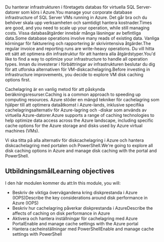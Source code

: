 <span data-ttu-id="e5d89-101">Du hanterar infrastrukturen i företagets databas för virtuella SQL Server-datorer som körs i Azure.</span><span class="sxs-lookup"><span data-stu-id="e5d89-101">You manage your corporate database infrastructure of SQL Server VMs running in Azure.</span></span> <span data-ttu-id="e5d89-102">Det går bra och du behöver skala upp verksamheten och samtidigt hantera kostnader.</span><span class="sxs-lookup"><span data-stu-id="e5d89-102">Times are good, and you need to scale up your operation, while still managing costs.</span></span> <span data-ttu-id="e5d89-103">Vissa databasåtgärder innebär många läsningar av befintliga data.</span><span class="sxs-lookup"><span data-stu-id="e5d89-103">Some database operations involve many reads of existing data.</span></span> <span data-ttu-id="e5d89-104">Vanliga körningar för fakturering och rapportering är skrivintensiva åtgärder.</span><span class="sxs-lookup"><span data-stu-id="e5d89-104">The regular invoice and reporting runs are write-heavy operations.</span></span> <span data-ttu-id="e5d89-105">Du vill hitta ett sätt att optimera din infrastruktur för att hantera alla åtgärdstyper.</span><span class="sxs-lookup"><span data-stu-id="e5d89-105">You'd like to find a way to optimize your infrastructure to handle all operation types.</span></span> <span data-ttu-id="e5d89-106">Innan du investerar i förbättringar av infrastrukturen beslutar du dig för att utforska alternativen för VM-diskcachelagring.</span><span class="sxs-lookup"><span data-stu-id="e5d89-106">Before investing in infrastructure improvements, you decide to explore VM disk caching options first.</span></span>

<span data-ttu-id="e5d89-107">Cachelagring är en vanlig metod för att påskynda beräkningsresurser.</span><span class="sxs-lookup"><span data-stu-id="e5d89-107">Caching is a common approach to speeding up computing resources.</span></span> <span data-ttu-id="e5d89-108">Azure stöder en mängd tekniker för cachelagring som hjälper till att optimera dataåtkomst i Azure-lands, inklusive specifika cachelagringsalternativ för Azure-lagring och -diskar som används av virtuella Azure-datorer.</span><span class="sxs-lookup"><span data-stu-id="e5d89-108">Azure supports a range of caching technologies to help optimize data access across the Azure landscape, including specific cache options for the Azure storage and disks used by Azure virtual machines (VMs).</span></span>

<span data-ttu-id="e5d89-109">Vi ska titta på alla alternativ för diskcachelagring i Azure och hantera diskcachelagring med portalen och PowerShell.</span><span class="sxs-lookup"><span data-stu-id="e5d89-109">We're going to explore all disk caching options in Azure and manage disk caching with the portal and PowerShell.</span></span>

## <a name="learning-objectives"></a><span data-ttu-id="e5d89-110">Utbildningsmål</span><span class="sxs-lookup"><span data-stu-id="e5d89-110">Learning objectives</span></span>

<span data-ttu-id="e5d89-111">I den här modulen kommer du att:</span><span class="sxs-lookup"><span data-stu-id="e5d89-111">In this module, you will:</span></span>

- <span data-ttu-id="e5d89-112">Beskriv de viktiga övervägandena kring diskprestanda i Azure (IOPS)</span><span class="sxs-lookup"><span data-stu-id="e5d89-112">Describe the key considerations around disk performance in Azure (IOPS)</span></span>
- <span data-ttu-id="e5d89-113">Beskriv hur cachelagring påverkar diskprestanda i Azure</span><span class="sxs-lookup"><span data-stu-id="e5d89-113">Describe the affects of caching on disk performance in Azure</span></span>
- <span data-ttu-id="e5d89-114">Aktivera och hantera inställningar för cachelagring med Azure Portal</span><span class="sxs-lookup"><span data-stu-id="e5d89-114">Enable and manage cache settings with the Azure portal</span></span>
- <span data-ttu-id="e5d89-115">Hantera cacheinställningar med PowerShell</span><span class="sxs-lookup"><span data-stu-id="e5d89-115">Enable and manage cache settings with PowerShell</span></span>